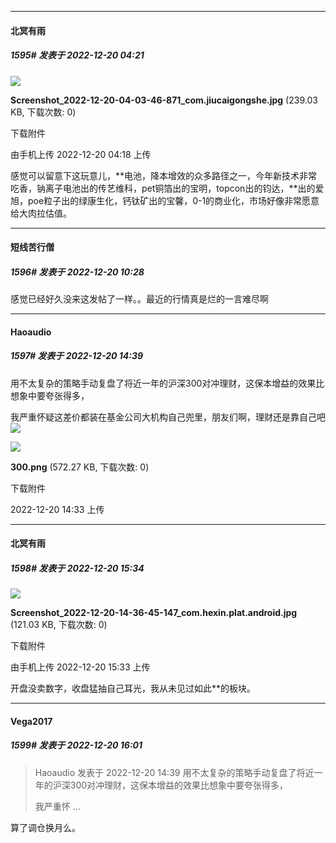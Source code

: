 

*****

####  北冥有雨  
##### 1595#       发表于 2022-12-20 04:21

<img src="https://img.saraba1st.com/forum/202212/20/041853zx88w6saw9y639r9.jpg" referrerpolicy="no-referrer">

<strong>Screenshot_2022-12-20-04-03-46-871_com.jiucaigongshe.jpg</strong> (239.03 KB, 下载次数: 0)

下载附件

由手机上传
2022-12-20 04:18 上传

感觉可以留意下这玩意儿，**电池，降本增效的众多路径之一，今年新技术非常吃香，钠离子电池出的传艺维科，pet铜箔出的宝明，topcon出的钧达，**出的爱旭，poe粒子出的绿康生化，钙钛矿出的宝馨，0-1的商业化，市场好像非常愿意给大肉拉估值。



*****

####  短线苦行僧  
##### 1596#       发表于 2022-12-20 10:28

感觉已经好久没来这发帖了一样。。最近的行情真是烂的一言难尽啊



*****

####  Haoaudio  
##### 1597#       发表于 2022-12-20 14:39

用不太复杂的策略手动复盘了将近一年的沪深300对冲理财，这保本增益的效果比想象中要夸张得多，

我严重怀疑这差价都装在基金公司大机构自己兜里，朋友们啊，理财还是靠自己吧<img src="https://static.saraba1st.com/image/smiley/face2017/124.png" referrerpolicy="no-referrer">

<img src="https://img.saraba1st.com/forum/202212/20/143358chtcu67p456p1tpt.png" referrerpolicy="no-referrer">

<strong>300.png</strong> (572.27 KB, 下载次数: 0)

下载附件

2022-12-20 14:33 上传



*****

####  北冥有雨  
##### 1598#       发表于 2022-12-20 15:34

<img src="https://img.saraba1st.com/forum/202212/20/153352eniy55gpu6zdnel3.jpg" referrerpolicy="no-referrer">

<strong>Screenshot_2022-12-20-14-36-45-147_com.hexin.plat.android.jpg</strong> (121.03 KB, 下载次数: 0)

下载附件

由手机上传
2022-12-20 15:33 上传

开盘没卖数字，收盘猛抽自己耳光，我从未见过如此**的板块。



*****

####  Vega2017  
##### 1599#       发表于 2022-12-20 16:01

<blockquote>Haoaudio 发表于 2022-12-20 14:39
用不太复杂的策略手动复盘了将近一年的沪深300对冲理财，这保本增益的效果比想象中要夸张得多，

我严重怀 ...</blockquote>
算了调仓换月么。

